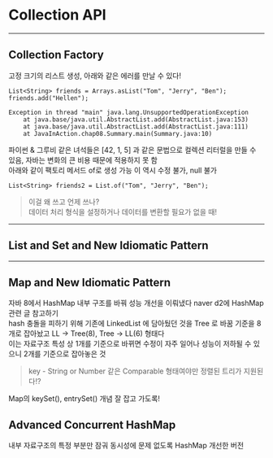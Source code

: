 # Collection API

<hr>

## Collection Factory

고정 크기의 리스트 생성, 아래와 같은 에러를 만날 수 있다!

~~~
List<String> friends = Arrays.asList("Tom", "Jerry", "Ben");
friends.add("Hellen");

Exception in thread "main" java.lang.UnsupportedOperationException
	at java.base/java.util.AbstractList.add(AbstractList.java:153)
	at java.base/java.util.AbstractList.add(AbstractList.java:111)
	at JavaInAction.chap08.Summary.main(Summary.java:10)
~~~

파이썬 & 그루비 같은 녀석들은 [42, 1, 5] 과 같은 문법으로 컬렉션 리터럴을 만들 수 있음, 자바는 변화의 큰 비용 때문에 적용하지 못 함 <br>
아래와 같이 팩토리 메서드 of로 생성 가능 이 역시 수정 불가, null 불가

`List<String> friends2 = List.of("Tom", "Jerry", "Ben");`

> 이걸 왜 쓰고 언제 쓰나? <br>
> 데이터 처리 형식을 설정하거나 데이터를 변환할 필요가 없을 때!

<hr>

## List and Set and New Idiomatic Pattern

<hr>

## Map and New Idiomatic Pattern

자바 8에서 HashMap 내부 구조를 바꿔 성능 개선을 이뤄냈다 naver d2에 HashMap 관련 글 참고하기 <br>
hash 충돌을 피하기 위해 기존에 LinkedList 에 담아뒀던 것을 Tree 로 바꿈 기준을 8개로 잡아놨고 LL -> Tree(8), Tree -> LL(6) 형태다 <br>
이는 자료구조 특성 상 1개를 기준으로 바뀌면 수정이 자주 일어나 성능이 저하될 수 있으니 2개를 기준으로 잡아놓은 것
> key - String or Number 같은 Comparable 형태여야만 정렬된 트리가 지원된다!?

Map의 keySet(), entrySet() 개념 잘 잡고 가도록!

## Advanced Concurrent HashMap

내부 자료구조의 특정 부분만 잠궈 동시성에 문제 없도록 HashMap 개선한 버전